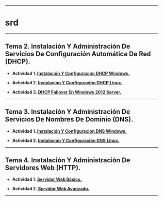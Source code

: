 ___

# srd

___

## **Tema 2. Instalación Y Administración De Servicios De Configuración Automática De Red (DHCP).**

* **Actividad 1. [Instalación Y Configuración DHCP Windows.](https://github.com/NoeClariNista/srd/blob/master/trim1/u2/instalacion_y_configuracion_dhcp_windows.md)**

* **Actividad 2. [Instalación Y Configuración DHCP Linux.](https://github.com/NoeClariNista/srd/blob/master/trim1/u2/instalacion_y_configuracion_dhcp_linux.md)**

* **Actividad 3. [DHCP Failover En Windows 2012 Server.](https://github.com/NoeClariNista/srd/blob/master/trim1/u2/dhcp_failover_en_windows_2012_server.md)**

---

## **Tema 3. Instalación Y Administración De Servicios De Nombres De Dominio (DNS).**

* **Actividad 1. [Instalación Y Configuración DNS Windows.](https://github.com/NoeClariNista/srd/blob/master/trim1/u3/instalacion_y_configuracion_dns_w2012.md)**

* **Actividad 2. [Instalación Y Configuración DNS Linux.](https://github.com/NoeClariNista/srd/blob/master/trim1/u3/servidor_dns_linux_bind9.md)**

---

## **Tema 4. Instalación Y Administración De Servidores Web (HTTP).**

* **Actividad 1. [Servidor Web Básico.](https://github.com/NoeClariNista/srd/blob/master/trim1/u4/servidor_web_basico.md)**

* **Actividad 2. [Servidor Web Avanzado.](https://github.com/NoeClariNista/srd/blob/master/trim1/u4/servidor_web_avanzado.md)**

---
